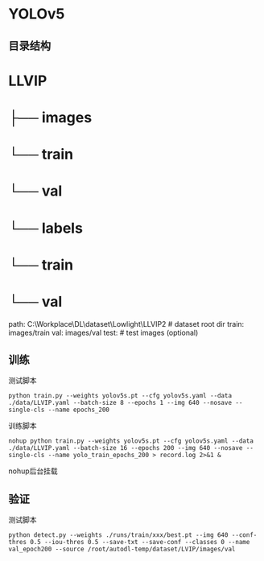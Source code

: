 # YOLOv5
## 目录结构
# LLVIP
# ├── images
#     └── train
#     └── val
# └── labels
#     └── train
#     └── val

path: C:\Workplace\DL\dataset\Lowlight\LLVIP2  # dataset root dir
train: images/train
val: images/val
test:  # test images (optional)


## 训练
测试脚本
```shell
python train.py --weights yolov5s.pt --cfg yolov5s.yaml --data ./data/LLVIP.yaml --batch-size 8 --epochs 1 --img 640 --nosave --single-cls --name epochs_200
```

训练脚本
```shell
nohup python train.py --weights yolov5s.pt --cfg yolov5s.yaml --data ./data/LLVIP.yaml --batch-size 16 --epochs 200 --img 640 --nosave --single-cls --name yolo_train_epochs_200 > record.log 2>&1 &
```
nohup后台挂载

## 验证

测试脚本
```shell
python detect.py --weights ./runs/train/xxx/best.pt --img 640 --conf-thres 0.5 --iou-thres 0.5 --save-txt --save-conf --classes 0 --name val_epoch200 --source /root/autodl-temp/dataset/LVIP/images/val 
```
